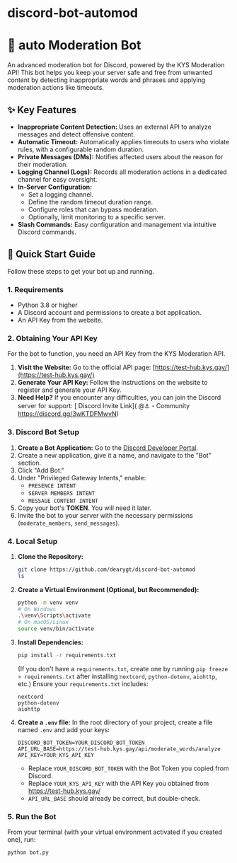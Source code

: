 # discord-bot-automod
# 🤖 auto Moderation Bot

An advanced moderation bot for Discord, powered by the KYS Moderation API! This bot helps you keep your server safe and free from unwanted content by detecting inappropriate words and phrases and applying moderation actions like timeouts.

## ✨ Key Features

* **Inappropriate Content Detection:** Uses an external API to analyze messages and detect offensive content.
* **Automatic Timeout:** Automatically applies timeouts to users who violate rules, with a configurable random duration.
* **Private Messages (DMs):** Notifies affected users about the reason for their moderation.
* **Logging Channel (Logs):** Records all moderation actions in a dedicated channel for easy oversight.
* **In-Server Configuration:**
    * Set a logging channel.
    * Define the random timeout duration range.
    * Configure roles that can bypass moderation.
    * Optionally, limit monitoring to a specific server.
* **Slash Commands:** Easy configuration and management via intuitive Discord commands.

## 🚀 Quick Start Guide

Follow these steps to get your bot up and running.

### 1. Requirements

* Python 3.8 or higher
* A Discord account and permissions to create a bot application.
* An API Key from the website.
### 2. Obtaining Your  API Key

For the bot to function, you need an API Key from the KYS Moderation API.

1.  **Visit the Website:** Go to the official   API page: [https://test-hub.kys.gay/](https://test-hub.kys.gay/)
2.  **Generate Your API Key:** Follow the instructions on the website to register and generate your API Key.
3.  **Need Help?** If you encounter any difficulties, you can join the  Discord server for support: [ Discord Invite Link]( @⚓・Community 
https://discord.gg/3wKTDFMwvN) 

### 3. Discord Bot Setup

1.  **Create a Bot Application:** Go to the [Discord Developer Portal](https://discord.com/developers/applications).
2.  Create a new application, give it a name, and navigate to the "Bot" section.
3.  Click "Add Bot."
4.  Under "Privileged Gateway Intents," enable:
    * `PRESENCE INTENT`
    * `SERVER MEMBERS INTENT`
    * `MESSAGE CONTENT INTENT`
5.  Copy your bot's **TOKEN**. You will need it later.
6.  Invite the bot to your server with the necessary permissions (`moderate_members`, `send_messages`).

### 4. Local Setup

1.  **Clone the Repository:**
    ```bash
    git clone https://github.com/dearygt/discord-bot-automod
    ls
    ```
2.  **Create a Virtual Environment (Optional, but Recommended):**
    ```bash
    python -m venv venv
    # On Windows
    .\venv\Scripts\activate
    # On macOS/Linux
    source venv/bin/activate
    ```
3.  **Install Dependencies:**
    ```bash
    pip install -r requirements.txt
    ```
    (If you don't have a `requirements.txt`, create one by running `pip freeze > requirements.txt` after installing `nextcord`, `python-dotenv`, `aiohttp`, etc.)
    Ensure your `requirements.txt` includes:
    ```
    nextcord
    python-dotenv
    aiohttp
    ```
4.  **Create a `.env` file:**
    In the root directory of your project, create a file named `.env` and add your keys:
    ```
    DISCORD_BOT_TOKEN=YOUR_DISCORD_BOT_TOKEN
    API_URL_BASE=https://test-hub.kys.gay/api/moderate_words/analyze
    API_KEY=YOUR_KYS_API_KEY
    ```
    * Replace `YOUR_DISCORD_BOT_TOKEN` with the Bot Token you copied from Discord.
    * Replace `YOUR_KYS_API_KEY` with the API Key you obtained from https://test-hub.kys.gay/
    * `API_URL_BASE` should already be correct, but double-check.

### 5. Run the Bot

From your terminal (with your virtual environment activated if you created one), run:

```bash
python bot.py
